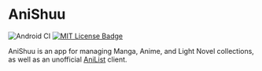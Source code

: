 # AniShuu
![Android CI](https://github.com/GeraldRosati/AniShuu/workflows/Android%20CI/badge.svg) [![MIT License Badge](https://img.shields.io/badge/License-MIT-green.svg)](https://github.com/GeraldRosati/AniShuu/blob/master/LICENSE)

AniShuu is an app for managing Manga, Anime, and Light Novel collections, as well as an unofficial [AniList](https://anilist.co) client.

